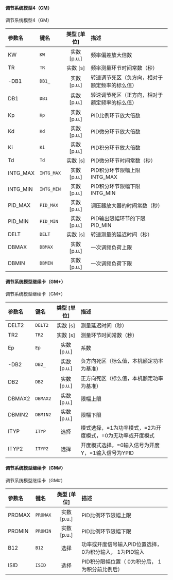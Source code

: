 <!--
DO NOT EDIT THIS FILE DIRECTLY.
This file is generated by tools/comp-docs.js.
All changes will be overwritten by regeneration.
-->

<slot class="model-parameters">

#### 调节系统模型4（GM）

调节系统模型4（GM）

| 参数名 | 键名 | 类型 [单位] | 描述 |
|:------ |:---- |:-----------:|:---- |
| KW | `KW` | 实数 [p\.u\.] | 频率偏差放大倍数 |
| TR | `TR` | 实数 [s] | 频率测量环节时间常数（秒） |
| \-DB1 | `DB1_` | 实数 [p\.u\.] | 转速调节死区（负方向，相对于额定频率的标么值） |
| DB1 | `DB1` | 实数 [p\.u\.] | 转速调节死区（正方向，相对于额定频率的标么值） |
| Kp | `Kp` | 实数 [p\.u\.] | PID比例环节放大倍数 |
| Kd | `Kd` | 实数 [p\.u\.] | PID微分环节放大倍数 |
| Ki | `Ki` | 实数 [p\.u\.] | PID积分环节放大倍数 |
| Td | `Td` | 实数 [s] | PID微分环节时间常数（秒） |
| INTG\_MAX | `INTG_MAX` | 实数 [p\.u\.] | PID积分环节限幅上限INTG_MAX |
| INTG\_MIN | `INTG_MIN` | 实数 [p\.u\.] | PID积分环节限幅下限INTG_MIN |
| PID\_MAX | `PID_MAX` | 实数 [p\.u\.] | 调压器放大器的时间常数（秒） |
| PID\_MIN | `PID_MIN` | 实数 [p\.u\.] | PID输出限幅环节的下限PID_MIN |
| DELT | `DELT` | 实数 [s] | 转速测量的延迟时间（秒） |
| DBMAX | `DBMAX` | 实数 [p\.u\.] | 一次调频负荷上限 |
| DBMIN | `DBMIN` | 实数 [p\.u\.] | 一次调频负荷下限 |

#### 调节系统模型继续卡（GM\+）

调节系统模型继续卡（GM+）

| 参数名 | 键名 | 类型 [单位] | 描述 |
|:------ |:---- |:-----------:|:---- |
| DELT2 | `DELT2` | 实数 [s] | 测量延迟时间（秒） |
| TR2 | `TR2` | 实数 [s] | 测量环节时间常数（秒） |
| Ep | `Ep` | 实数 [p\.u\.] | 系数 |
| \-DB2 | `DB2_` | 实数 [p\.u\.] | 负方向死区（标么值，本机额定功率为基准） |
| DB2 | `DB2` | 实数 [p\.u\.] | 正方向死区（标么值，本机额定功率为基准） |
| DBMAX2 | `DBMAX2` | 实数 [p\.u\.] | 限幅上限 |
| DBMIN2 | `DBMIN2` | 实数 [p\.u\.] | 限幅下限 |
| ITYP | `ITYP` | 选择 | 模式选择，=1为功率模式，=2为开度模式，=0为无功率或开度模式 |
| ITYP2 | `ITYP2` | 选择 | 开度模式选择，=0输入信号为开度Y，=1输入信号为YPID |

#### 调节系统模型继续卡（GM\#）

调节系统模型继续卡（GM#）

| 参数名 | 键名 | 类型 [单位] | 描述 |
|:------ |:---- |:-----------:|:---- |
| PROMAX | `PROMAX` | 实数 [p\.u\.] | PID比例环节限幅上限 |
| PROMIN | `PROMIN` | 实数 [p\.u\.] | PID比例环节限幅下限 |
| B12 | `B12` | 选择 | 功率或开度信号输入PID位置选择， 0为积分输入， 1为PID输入 |
| ISID | `ISID` | 选择 | PID积分限幅位置（ 0为积分后， 1为积分前比例后） |


</slot>
